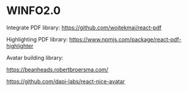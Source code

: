 # WINFO2.0

Integrate PDF library:
https://github.com/wojtekmaj/react-pdf

Highlighting PDF library:
https://www.npmjs.com/package/react-pdf-highlighter

Avatar building library:

https://beanheads.robertbroersma.com/


https://github.com/dapi-labs/react-nice-avatar
